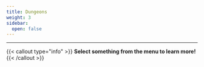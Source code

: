 ```yaml
---
title: Dungeons
weight: 3
sidebar:
  open: false
---
```

<hr>

{{< callout type="info" >}}
**Select something from the menu to learn more!**
{{< /callout >}}
